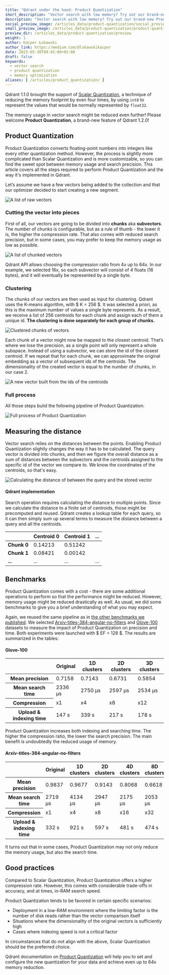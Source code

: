 ```yaml
---
title: "Qdrant under the hood: Product Quantization"
short_description: "Vector search with low memory? Try out our brand-new Product Quantization!"
description: "Vector search with low memory? Try out our brand-new Product Quantization!"
social_preview_image: /articles_data/product-quantization/social_preview.png
small_preview_image: /articles_data/product-quantization/product-quantization-icon.svg
preview_dir: /articles_data/product-quantization/preview
weight: 1
author: Kacper Łukawski
author_link: https://medium.com/@lukawskikacper
date: 2023-05-30T09:45:00+02:00
draft: false
keywords:
  - vector search
  - product quantization
  - memory optimization
aliases: [ /articles/product_quantization/ ]
---
```


Qdrant 1.1.0 brought the support of [Scalar Quantization](/articles/scalar-quantization/),
a technique of reducing the memory footprint by even four times, by using `int8` to represent
the values that would be normally represented by `float32`.

The memory usage in vector search might be reduced even further! Please welcome **Product 
Quantization**, a brand-new feature of Qdrant 1.2.0! 

## Product Quantization

Product Quantization converts floating-point numbers into integers like every other quantization 
method. However, the process is slightly more complicated than Scalar Quantization and is more 
customizable, so you can find the sweet spot between memory usage and search precision. This article 
covers all the steps required to perform Product Quantization and the way it's implemented in Qdrant.

Let’s assume we have a few vectors being added to the collection and that our optimizer decided 
to start creating a new segment.

![A list of raw vectors](/articles_data/product-quantization/raw-vectors.png)

### Cutting the vector into pieces

First of all, our vectors are going to be divided into **chunks** aka **subvectors**. The number
of chunks is configurable, but as a rule of thumb - the lower it is, the higher the compression rate.
That also comes with reduced search precision, but in some cases, you may prefer to keep the memory
usage as low as possible.

![A list of chunked vectors](/articles_data/product-quantization/chunked-vectors.png)

Qdrant API allows choosing the compression ratio from 4x up to 64x. In our example, we selected 16x, 
so each subvector will consist of 4 floats (16 bytes), and it will eventually be represented by 
a single byte.

### Clustering

The chunks of our vectors are then used as input for clustering. Qdrant uses the K-means algorithm, 
with $ K = 256 $. It was selected a priori, as this is the maximum number of values a single byte 
represents. As a result, we receive a list of 256 centroids for each chunk and assign each of them 
a unique id. **The clustering is done separately for each group of chunks.**

![Clustered chunks of vectors](/articles_data/product-quantization/chunks-clustering.png)

Each chunk of a vector might now be mapped to the closest centroid. That’s where we lose the precision, 
as a single point will only represent a whole subspace. Instead of using a subvector, we can store 
the id of the closest centroid. If we repeat that for each chunk, we can approximate the original 
embedding as a vector of subsequent ids of the centroids. The dimensionality of the created vector 
is equal to the number of chunks, in our case 2.

![A new vector built from the ids of the centroids](/articles_data/product-quantization/vector-of-ids.png)

### Full process

All those steps build the following pipeline of Product Quantization:

![Full process of Product Quantization](/articles_data/product-quantization/full-process.png)

## Measuring the distance

Vector search relies on the distances between the points. Enabling Product Quantization slightly changes 
the way it has to be calculated. The query vector is divided into chunks, and then we figure the overall 
distance as a sum of distances between the subvectors and the centroids assigned to the specific id of 
the vector we compare to. We know the coordinates of the centroids, so that's easy.

![Calculating the distance of between the query and the stored vector](/articles_data/product-quantization/distance-calculation.png)

#### Qdrant implementation

Search operation requires calculating the distance to multiple points. Since we calculate the 
distance to a finite set of centroids, those might be precomputed and reused. Qdrant creates
a lookup table for each query, so it can then simply sum up several terms to measure the
distance between a query and all the centroids.

|             | Centroid 0 | Centroid 1 | ... |
|-------------|------------|------------|-----|
| **Chunk 0** | 0.14213    | 0.51242    |     |
| **Chunk 1** | 0.08421    | 0.00142    |     |
| **...**     | ...        | ...        | ... |

## Benchmarks

Product Quantization comes with a cost - there are some additional operations to perform so 
that the performance might be reduced. However, memory usage might be reduced drastically as 
well. As usual, we did some benchmarks to give you a brief understanding of what you may expect.

Again, we reused the same pipeline as in [the other benchmarks we published](/benchmarks). We
selected [Arxiv-titles-384-angular-no-filters](https://github.com/qdrant/ann-filtering-benchmark-datasets)
and [Glove-100](https://github.com/erikbern/ann-benchmarks/) datasets to measure the impact
of Product Quantization on precision and time. Both experiments were launched with $ EF = 128 $. 
The results are summarized in the tables:

#### Glove-100

<table>
   <thead>
      <tr>
         <th></th>
         <th>Original</th>
         <th>1D clusters</th>
         <th>2D clusters</th>
         <th>3D clusters</th>
      </tr>
   </thead>
   <tbody>
      <tr>
         <th>Mean precision</th>
         <td>0.7158</td>
         <td>0.7143</td>
         <td>0.6731</td>
         <td>0.5854</td>
      </tr>
      <tr>
         <th>Mean search time</th>
         <td>2336 µs</td>
         <td>2750 µs</td>
         <td>2597 µs</td>
         <td>2534 µs</td>
      </tr>
      <tr>
         <th>Compression</th>
         <td>x1</td>
         <td>x4</td>
         <td>x8</td>
         <td>x12</td>
      </tr>
      <tr>
         <th>Upload & indexing time</th>
         <td>147 s</td>
         <td>339 s</td>
         <td>217 s</td>
         <td>178 s</td>
      </tr>
   </tbody>
</table>

Product Quantization increases both indexing and searching time. The higher the compression ratio, 
the lower the search precision. The main benefit is undoubtedly the reduced usage of memory.

#### Arxiv-titles-384-angular-no-filters

<table>
   <thead>
      <tr>
         <th></th>
         <th>Original</th>
         <th>1D clusters</th>
         <th>2D clusters</th>
         <th>4D clusters</th>
         <th>8D clusters</th>
      </tr>
   </thead>
   <tbody>
      <tr>
         <th>Mean precision</th>
         <td>0.9837</td>
         <td>0.9677</td>
         <td>0.9143</td>
         <td>0.8068</td>
         <td>0.6618</td>
      </tr>
      <tr>
         <th>Mean search time</th>
         <td>2719 µs</td>
         <td>4134 µs</td>
         <td>2947 µs</td>
         <td>2175 µs</td>
         <td>2053 µs</td>
      </tr>
      <tr>
         <th>Compression</th>
         <td>x1</td>
         <td>x4</td>
         <td>x8</td>
         <td>x16</td>
         <td>x32</td>
      </tr>
      <tr>
         <th>Upload & indexing time</th>
         <td>332 s</td>
         <td>921 s</td>
         <td>597 s</td>
         <td>481 s</td>
         <td>474 s</td>
      </tr>
   </tbody>
</table>

It turns out that in some cases, Product Quantization may not only reduce the memory usage, 
but also the search time.

## Good practices

Compared to Scalar Quantization, Product Quantization offers a higher compression rate. However, this comes with considerable trade-offs in accuracy, and at times, in-RAM search speed.

Product Quantization tends to be favored in certain specific scenarios:

- Deployment in a low-RAM environment where the limiting factor is the number of disk reads rather than the vector comparison itself
- Situations where the dimensionality of the original vectors is sufficiently high
- Cases where indexing speed is not a critical factor

In circumstances that do not align with the above, Scalar Quantization should be the preferred choice.

Qdrant documentation on [Product Quantization](/documentation/quantization/#setting-up-product-quantization) 
will help you to set and configure the new quantization for your data and achieve even 
up to 64x memory reduction.
